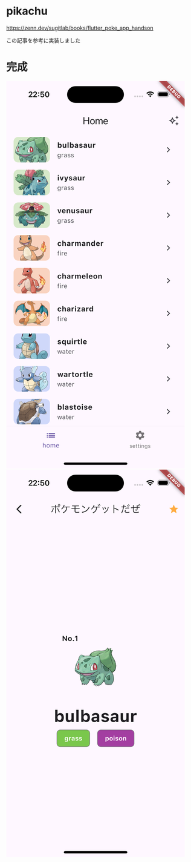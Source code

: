# pikachu

https://zenn.dev/sugitlab/books/flutter_poke_app_handson

この記事を参考に実装しました

# 完成

![product_img1](https://github.com/naoya25/pikachu/blob/main/product_img1.png)
![product_img2](https://github.com/naoya25/pikachu/blob/main/product_img2.png)
